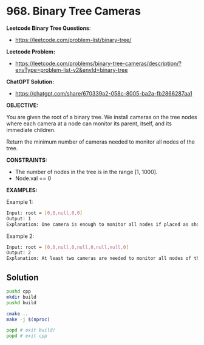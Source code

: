 # 968. Binary Tree Cameras

**Leetcode Binary Tree Questions**:

- https://leetcode.com/problem-list/binary-tree/

**Leetcode Problem:**

- https://leetcode.com/problems/binary-tree-cameras/description/?envType=problem-list-v2&envId=binary-tree

**ChatGPT Solution:**

- https://chatgpt.com/share/670339a2-058c-8005-ba2a-fb2866287aa1

**OBJECTIVE:**

You are given the root of a binary tree. We install cameras on the tree nodes where each camera at a node can monitor its parent, itself, and its immediate children.

Return the minimum number of cameras needed to monitor all nodes of the tree.

**CONSTRAINTS:**

- The number of nodes in the tree is in the range [1, 1000].
- Node.val == 0

**EXAMPLES:**

Example 1:

~~~bash
Input: root = [0,0,null,0,0]
Output: 1
Explanation: One camera is enough to monitor all nodes if placed as shown.
~~~

Example 2:

~~~bash
Input: root = [0,0,null,0,null,0,null,null,0]
Output: 2
Explanation: At least two cameras are needed to monitor all nodes of the tree. The above image shows one of the valid configurations of camera placement.
~~~

## Solution

~~~bash
pushd cpp
mkdir build
pushd build

cmake ..
make -j $(nproc)

popd # exit build/
popd # exit cpp
~~~

